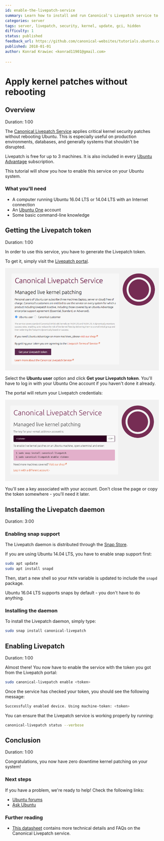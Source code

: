 ```yaml
---
id: enable-the-livepatch-service
summary: Learn how to install and run Canonical's Livepatch service to get critical kernel patches without rebooting.
categories: server
tags: server, livepatch, security, kernel, update, gci, hidden
difficulty: 1
status: published
feedback_url: https://github.com/canonical-websites/tutorials.ubuntu.com/issues
published: 2018-01-01
author: Konrad Krawiec <konrad11901@gmail.com>

---
```


# Apply kernel patches without rebooting

## Overview
Duration: 1:00

The [Canonical Livepatch Service](https://www.ubuntu.com/server/livepatch) applies critical kernel security patches without rebooting Ubuntu. This is especially useful on production environments, databases, and generally systems that shouldn't be disrupted.

Livepatch is free for up to 3 machines. It is also included in every [Ubuntu Advantage](https://buy.ubuntu.com) subscription.

This tutorial will show you how to enable this service on your Ubuntu system.

### What you'll need

- A computer running Ubuntu 16.04 LTS or 14.04 LTS with an Internet connection
- An [Ubuntu One](https://login.ubuntu.com) account
- Some basic command-line knowledge

## Getting the Livepatch token
Duration: 1:00

In order to use this service, you have to generate the Livepatch token.

To get it, simply visit the [Livepatch portal](https://auth.livepatch.canonical.com/).

![IMAGE](./images/livepatch-portal.png)

Select the **Ubuntu user** option and click **Get your Livepatch token**. You'll have to log in with your Ubuntu One account if you haven't done it already.

The portal will return your Livepatch credentials:

![IMAGE](./images/livepatch-token.png)

You'll see a key associated with your account. Don't close the page or copy the token somewhere - you'll need it later.

## Installing the Livepatch daemon
Duration: 3:00

### Enabling snap support

The Livepatch daemon is distributed through the [Snap Store](https://snapcraft.io/discover).

If you are using Ubuntu 14.04 LTS, you have to enable snap support first:

```bash
sudo apt update
sudo apt install snapd
```

Then, start a new shell so your `PATH` variable is updated to include the `snapd` package.

Ubuntu 16.04 LTS supports snaps by default - you don't have to do anything.

### Installing the daemon

To install the Livepatch daemon, simply type:

```bash
sudo snap install canonical-livepatch
```

## Enabling Livepatch
Duration: 1:00

Almost there! You now have to enable the service with the token you got from the Livepatch portal:

```bash
sudo canonical-livepatch enable <token>
```

Once the service has checked your token, you should see the following message:

```bash
Successfully enabled device. Using machine-token: <token>
```

You can ensure that the Livepatch service is working properly by running:

```bash
canonical-livepatch status --verbose
```

## Conclusion
Duration: 1:00

Congratulations, you now have zero downtime kernel patching on your system!

### Next steps

If you have a problem, we're ready to help! Check the following links:

* [Ubuntu forums](https://community.ubuntu.com)
* [Ask Ubuntu](https://askubuntu.com/)

### Further reading

* [This datasheet](https://assets.ubuntu.com/v1/ac3aa269-DS_Canonical_Livepatch_Service_screen-AW_08.17.pdf) contains more technical details and FAQs on the Canonical Livepatch service.
